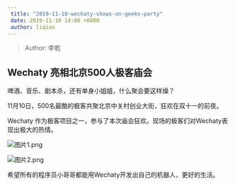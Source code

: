 ```yaml
---
 title: "2019-11-10-wechaty-shows-on-geeks-party"
 date: 2019-11-10 14:00 +0800
 author: liqian
---
```


 > Author: 李乾

## Wechaty 亮相北京500人极客庙会

啤酒、音乐、剧本杀，还有单身小姐姐，什么聚会要这样燥？

11月10日，500名最酷的极客共聚北京中关村创业大街，狂欢在双十一的前夜。

Wechaty 作为极客项目之一，参与了本次庙会狂欢。现场的极客们对Wechaty表现出极大的热情。

![图片1.png](https://i.loli.net/2019/11/12/Ko7uwXC1iLzdv5Y.png)

![图片2.png](https://i.loli.net/2019/11/12/eLonXvazYEGZt3B.png)

希望所有的程序员小哥哥都能用Wechaty开发出自己的机器人，更好的生活。
